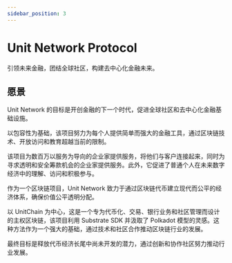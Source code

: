 ```yaml
---
sidebar_position: 3
---
```


# Unit Network Protocol

引领未来金融，团结全球社区，构建去中心化金融未来。

## 愿景

Unit Network 的目标是开创金融的下一个时代，促进全球社区和去中心化金融基础设施。

以包容性为基础，该项目努力为每个人提供简单而强大的金融工具，通过区块链技术、开放访问和教育超越当前的限制。

该项目为数百万以服务为导向的企业家提供服务，将他们与客户连接起来，同时为寻求透明和安全筹款机会的企业家提供服务。此外，它促进了普通个人在未来数字经济中的理解、访问和积极参与。

作为一个区块链项目，Unit Network 致力于通过区块链代币建立现代而公平的经济体系，确保价值公平透明分配。

以 UnitChain 为中心，这是一个专为代币化、交易、银行业务和社区管理而设计的主权区块链，该项目利用 Substrate SDK 并汲取了 Polkadot 模型的灵感。这种方法作为一个强大的基础，通过技术和社区合作推动区块链行业的发展。

最终目标是释放代币经济长尾中尚未开发的潜力，通过创新和协作社区努力推动行业发展。
